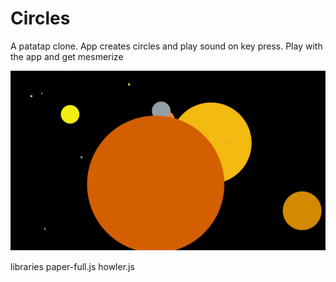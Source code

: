 # Circles
A patatap clone. App creates circles and play sound on key press. Play with the app and get mesmerize

![alt text](https://github.com/DilanLivera/circles/blob/master/img/circles2.jpg)

libraries
  paper-full.js
  howler.js
